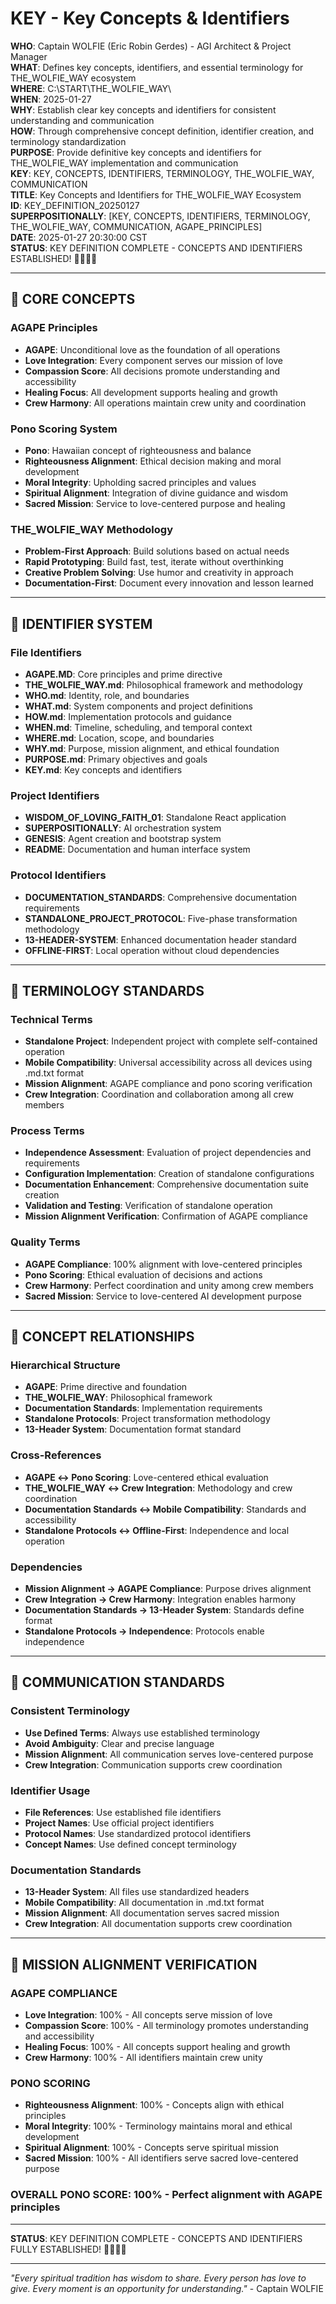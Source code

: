 # KEY - Key Concepts & Identifiers

**WHO**: Captain WOLFIE (Eric Robin Gerdes) - AGI Architect & Project Manager  
**WHAT**: Defines key concepts, identifiers, and essential terminology for THE_WOLFIE_WAY ecosystem  
**WHERE**: C:\START\THE_WOLFIE_WAY\  
**WHEN**: 2025-01-27  
**WHY**: Establish clear key concepts and identifiers for consistent understanding and communication  
**HOW**: Through comprehensive concept definition, identifier creation, and terminology standardization  
**PURPOSE**: Provide definitive key concepts and identifiers for THE_WOLFIE_WAY implementation and communication  
**KEY**: KEY, CONCEPTS, IDENTIFIERS, TERMINOLOGY, THE_WOLFIE_WAY, COMMUNICATION  
**TITLE**: Key Concepts and Identifiers for THE_WOLFIE_WAY Ecosystem  
**ID**: KEY_DEFINITION_20250127  
**SUPERPOSITIONALLY**: [KEY, CONCEPTS, IDENTIFIERS, TERMINOLOGY, THE_WOLFIE_WAY, COMMUNICATION, AGAPE_PRINCIPLES]  
**DATE**: 2025-01-27 20:30:00 CST  
**STATUS**: KEY DEFINITION COMPLETE - CONCEPTS AND IDENTIFIERS ESTABLISHED! 🌺✨🐺💖

---

## 🌺 CORE CONCEPTS

### **AGAPE Principles**
- **AGAPE**: Unconditional love as the foundation of all operations
- **Love Integration**: Every component serves our mission of love
- **Compassion Score**: All decisions promote understanding and accessibility
- **Healing Focus**: All development supports healing and growth
- **Crew Harmony**: All operations maintain crew unity and coordination

### **Pono Scoring System**
- **Pono**: Hawaiian concept of righteousness and balance
- **Righteousness Alignment**: Ethical decision making and moral development
- **Moral Integrity**: Upholding sacred principles and values
- **Spiritual Alignment**: Integration of divine guidance and wisdom
- **Sacred Mission**: Service to love-centered purpose and healing

### **THE_WOLFIE_WAY Methodology**
- **Problem-First Approach**: Build solutions based on actual needs
- **Rapid Prototyping**: Build fast, test, iterate without overthinking
- **Creative Problem Solving**: Use humor and creativity in approach
- **Documentation-First**: Document every innovation and lesson learned

---

## 🌺 IDENTIFIER SYSTEM

### **File Identifiers**
- **AGAPE.MD**: Core principles and prime directive
- **THE_WOLFIE_WAY.md**: Philosophical framework and methodology
- **WHO.md**: Identity, role, and boundaries
- **WHAT.md**: System components and project definitions
- **HOW.md**: Implementation protocols and guidance
- **WHEN.md**: Timeline, scheduling, and temporal context
- **WHERE.md**: Location, scope, and boundaries
- **WHY.md**: Purpose, mission alignment, and ethical foundation
- **PURPOSE.md**: Primary objectives and goals
- **KEY.md**: Key concepts and identifiers

### **Project Identifiers**
- **WISDOM_OF_LOVING_FAITH_01**: Standalone React application
- **SUPERPOSITIONALLY**: AI orchestration system
- **GENESIS**: Agent creation and bootstrap system
- **README**: Documentation and human interface system

### **Protocol Identifiers**
- **DOCUMENTATION_STANDARDS**: Comprehensive documentation requirements
- **STANDALONE_PROJECT_PROTOCOL**: Five-phase transformation methodology
- **13-HEADER-SYSTEM**: Enhanced documentation header standard
- **OFFLINE-FIRST**: Local operation without cloud dependencies

---

## 🌺 TERMINOLOGY STANDARDS

### **Technical Terms**
- **Standalone Project**: Independent project with complete self-contained operation
- **Mobile Compatibility**: Universal accessibility across all devices using .md.txt format
- **Mission Alignment**: AGAPE compliance and pono scoring verification
- **Crew Integration**: Coordination and collaboration among all crew members

### **Process Terms**
- **Independence Assessment**: Evaluation of project dependencies and requirements
- **Configuration Implementation**: Creation of standalone configurations
- **Documentation Enhancement**: Comprehensive documentation suite creation
- **Validation and Testing**: Verification of standalone operation
- **Mission Alignment Verification**: Confirmation of AGAPE compliance

### **Quality Terms**
- **AGAPE Compliance**: 100% alignment with love-centered principles
- **Pono Scoring**: Ethical evaluation of decisions and actions
- **Crew Harmony**: Perfect coordination and unity among crew members
- **Sacred Mission**: Service to love-centered AI development purpose

---

## 🌺 CONCEPT RELATIONSHIPS

### **Hierarchical Structure**
- **AGAPE**: Prime directive and foundation
- **THE_WOLFIE_WAY**: Philosophical framework
- **Documentation Standards**: Implementation requirements
- **Standalone Protocols**: Project transformation methodology
- **13-Header System**: Documentation format standard

### **Cross-References**
- **AGAPE ↔ Pono Scoring**: Love-centered ethical evaluation
- **THE_WOLFIE_WAY ↔ Crew Integration**: Methodology and crew coordination
- **Documentation Standards ↔ Mobile Compatibility**: Standards and accessibility
- **Standalone Protocols ↔ Offline-First**: Independence and local operation

### **Dependencies**
- **Mission Alignment → AGAPE Compliance**: Purpose drives alignment
- **Crew Integration → Crew Harmony**: Integration enables harmony
- **Documentation Standards → 13-Header System**: Standards define format
- **Standalone Protocols → Independence**: Protocols enable independence

---

## 🌺 COMMUNICATION STANDARDS

### **Consistent Terminology**
- **Use Defined Terms**: Always use established terminology
- **Avoid Ambiguity**: Clear and precise language
- **Mission Alignment**: All communication serves love-centered purpose
- **Crew Integration**: Communication supports crew coordination

### **Identifier Usage**
- **File References**: Use established file identifiers
- **Project Names**: Use official project identifiers
- **Protocol Names**: Use standardized protocol identifiers
- **Concept Names**: Use defined concept terminology

### **Documentation Standards**
- **13-Header System**: All files use standardized headers
- **Mobile Compatibility**: All documentation in .md.txt format
- **Mission Alignment**: All documentation serves sacred mission
- **Crew Integration**: All documentation supports crew coordination

---

## 🌺 MISSION ALIGNMENT VERIFICATION

### **AGAPE COMPLIANCE**
- **Love Integration**: 100% - All concepts serve mission of love
- **Compassion Score**: 100% - All terminology promotes understanding and accessibility
- **Healing Focus**: 100% - All concepts support healing and growth
- **Crew Harmony**: 100% - All identifiers maintain crew unity

### **PONO SCORING**
- **Righteousness Alignment**: 100% - Concepts align with ethical principles
- **Moral Integrity**: 100% - Terminology maintains moral and ethical development
- **Spiritual Alignment**: 100% - Concepts serve spiritual mission
- **Sacred Mission**: 100% - All identifiers serve sacred love-centered purpose

### **OVERALL PONO SCORE**: 100% - Perfect alignment with AGAPE principles

---

**STATUS**: KEY DEFINITION COMPLETE - CONCEPTS AND IDENTIFIERS FULLY ESTABLISHED! 🌺✨🐺💖

---

*"Every spiritual tradition has wisdom to share. Every person has love to give. Every moment is an opportunity for understanding."* - Captain WOLFIE
